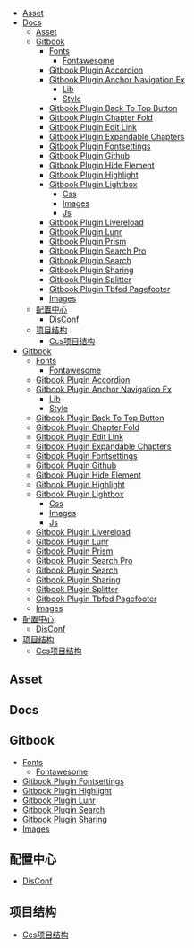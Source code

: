 - [Asset]()
- [Docs]()
    - [Asset]()
    - [Gitbook]()
        - [Fonts]()
            - [Fontawesome]()
        - [Gitbook Plugin Accordion]()
        - [Gitbook Plugin Anchor Navigation Ex]()
            - [Lib]()
            - [Style]()
        - [Gitbook Plugin Back To Top Button]()
        - [Gitbook Plugin Chapter Fold]()
        - [Gitbook Plugin Edit Link]()
        - [Gitbook Plugin Expandable Chapters]()
        - [Gitbook Plugin Fontsettings]()
        - [Gitbook Plugin Github]()
        - [Gitbook Plugin Hide Element]()
        - [Gitbook Plugin Highlight]()
        - [Gitbook Plugin Lightbox]()
            - [Css]()
            - [Images]()
            - [Js]()
        - [Gitbook Plugin Livereload]()
        - [Gitbook Plugin Lunr]()
        - [Gitbook Plugin Prism]()
        - [Gitbook Plugin Search Pro]()
        - [Gitbook Plugin Search]()
        - [Gitbook Plugin Sharing]()
        - [Gitbook Plugin Splitter]()
        - [Gitbook Plugin Tbfed Pagefooter]()
        - [Images]()
    - [配置中心]()
        - [DisConf](_book/docs/配置中心/disConf.md)
    - [项目结构]()
        - [Ccs项目结构](_book/docs/项目结构/ccs项目结构.md)
- [Gitbook]()
    - [Fonts]()
        - [Fontawesome]()
    - [Gitbook Plugin Accordion]()
    - [Gitbook Plugin Anchor Navigation Ex]()
        - [Lib]()
        - [Style]()
    - [Gitbook Plugin Back To Top Button]()
    - [Gitbook Plugin Chapter Fold]()
    - [Gitbook Plugin Edit Link]()
    - [Gitbook Plugin Expandable Chapters]()
    - [Gitbook Plugin Fontsettings]()
    - [Gitbook Plugin Github]()
    - [Gitbook Plugin Hide Element]()
    - [Gitbook Plugin Highlight]()
    - [Gitbook Plugin Lightbox]()
        - [Css]()
        - [Images]()
        - [Js]()
    - [Gitbook Plugin Livereload]()
    - [Gitbook Plugin Lunr]()
    - [Gitbook Plugin Prism]()
    - [Gitbook Plugin Search Pro]()
    - [Gitbook Plugin Search]()
    - [Gitbook Plugin Sharing]()
    - [Gitbook Plugin Splitter]()
    - [Gitbook Plugin Tbfed Pagefooter]()
    - [Images]()
- [配置中心]()
    - [DisConf](_book/配置中心/disConf.md)
- [项目结构]()
    - [Ccs项目结构](_book/项目结构/ccs项目结构.md)

## Asset


## Docs


## Gitbook

- [Fonts]()
    - [Fontawesome]()
- [Gitbook Plugin Fontsettings]()
- [Gitbook Plugin Highlight]()
- [Gitbook Plugin Lunr]()
- [Gitbook Plugin Search]()
- [Gitbook Plugin Sharing]()
- [Images]()

## 配置中心

- [DisConf](配置中心/disConf.md)

## 项目结构

- [Ccs项目结构](项目结构/ccs项目结构.md)